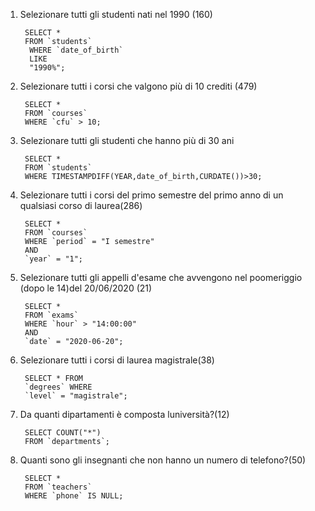 1. Selezionare tutti gli studenti nati nel 1990 (160)

        SELECT * 
        FROM `students`
         WHERE `date_of_birth` 
         LIKE 
         "1990%";

2. Selezionare tutti i corsi che valgono più di 10 crediti (479)

        SELECT * 
        FROM `courses` 
        WHERE `cfu` > 10;

3. Selezionare tutti gli studenti che hanno più di 30 ani

        SELECT * 
        FROM `students` 
        WHERE TIMESTAMPDIFF(YEAR,date_of_birth,CURDATE())>30;

4. Selezionare tutti i corsi del primo semestre del primo anno di un qualsiasi corso di laurea(286)

        SELECT * 
        FROM `courses`
        WHERE `period` = "I semestre" 
        AND 
        `year` = "1";

5. Selezionare tutti gli appelli d'esame che avvengono nel poomeriggio (dopo le 14)del 20/06/2020 (21)

        SELECT * 
        FROM `exams` 
        WHERE `hour` > "14:00:00" 
        AND 
        `date` = "2020-06-20";
        
6. Selezionare tutti i corsi di laurea magistrale(38)

        SELECT * FROM 
        `degrees` WHERE 
        `level` = "magistrale";

7. Da quanti dipartamenti è composta luniversità?(12)

        SELECT COUNT("*") 
        FROM `departments`;

8. Quanti sono gli insegnanti che non hanno un numero di telefono?(50)

        SELECT * 
        FROM `teachers` 
        WHERE `phone` IS NULL;